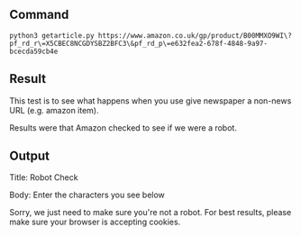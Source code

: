 ## Command

```python3 getarticle.py https://www.amazon.co.uk/gp/product/B00MMXO9WI\?pf_rd_r\=X5CBEC8NCGDYSBZ2BFC3\&pf_rd_p\=e632fea2-678f-4848-9a97-bcecda59cb4e```

## Result

This test is to see what happens when you use give newspaper a non-news URL (e.g. amazon item).

Results were that Amazon checked to see if we were a robot.

## Output
Title: Robot Check

Body: Enter the characters you see below

Sorry, we just need to make sure you're not a robot. For best results, please make sure your browser is accepting cookies.